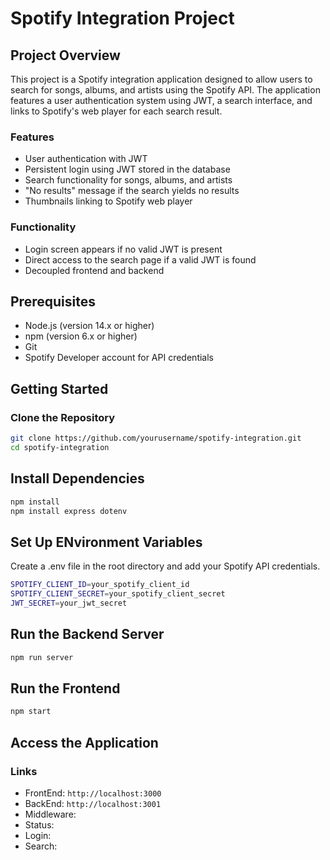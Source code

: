 # Spotify Integration Project

## Project Overview
This project is a Spotify integration application designed to allow users to search for songs, albums, and artists using the Spotify API. The application features a user authentication system using JWT, a search interface, and links to Spotify's web player for each search result.

### Features
- User authentication with JWT
- Persistent login using JWT stored in the database
- Search functionality for songs, albums, and artists
- "No results" message if the search yields no results
- Thumbnails linking to Spotify web player

### Functionality
- Login screen appears if no valid JWT is present
- Direct access to the search page if a valid JWT is found
- Decoupled frontend and backend

## Prerequisites
- Node.js (version 14.x or higher)
- npm (version 6.x or higher)
- Git
- Spotify Developer account for API credentials

## Getting Started

### Clone the Repository
```sh
git clone https://github.com/yourusername/spotify-integration.git
cd spotify-integration
```
## Install Dependencies
```sh
npm install
npm install express dotenv
```

## Set Up ENvironment Variables
Create a .env file in the root directory and add your Spotify API credentials.
```sh
SPOTIFY_CLIENT_ID=your_spotify_client_id
SPOTIFY_CLIENT_SECRET=your_spotify_client_secret
JWT_SECRET=your_jwt_secret
```

## Run the Backend Server
```sh
npm run server
```
## Run the Frontend
```sh
npm start
```

## Access the Application
### Links
- FrontEnd: `http://localhost:3000`
- BackEnd: `http://localhost:3001`
- Middleware:
- Status:
- Login:
- Search:
